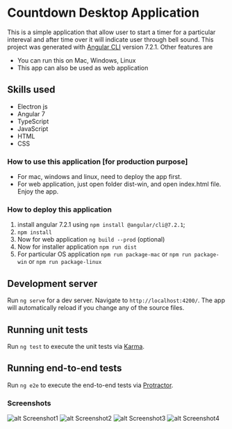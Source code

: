 # Countdown Desktop Application
This is a simple application that allow user to start a timer for a particular intereval and after time over it will indicate user through bell sound.
This project was generated with [Angular CLI](https://github.com/angular/angular-cli) version 7.2.1.
Other features are
- You can run this on Mac, Windows, Linux
- This app can also be used as web application

## Skills used
- Electron js
- Angular 7
- TypeScript
- JavaScript
- HTML
- CSS

### How to use this application [for production purpose]
- For mac, windows and linux, need to deploy the app first.
- For web application, just open folder dist-win, and open index.html file. Enjoy the app.

### How to deploy this application 
1. install angular 7.2.1 using `npm install @angular/cli@7.2.1`;
2. `npm install`
3. Now for web application `ng build --prod` (optional)
4. Now for installer application `npm run dist`
5. For particular OS application `npm run package-mac` or `npm run package-win` or `npm run package-linux`

## Development server

Run `ng serve` for a dev server. Navigate to `http://localhost:4200/`. The app will automatically reload if you change any of the source files.

## Running unit tests

Run `ng test` to execute the unit tests via [Karma](https://karma-runner.github.io).

## Running end-to-end tests

Run `ng e2e` to execute the end-to-end tests via [Protractor](http://www.protractortest.org/).

### Screenshots
![alt Screenshot1](https://github.com/adityamudgil2505/News-Room/blob/master/assets/SS0.png)
![alt Screenshot2](https://github.com/adityamudgil2505/News-Room/blob/master/assets/SS1.png)
![alt Screenshot3](https://github.com/adityamudgil2505/News-Room/blob/master/assets/SS2.png)
![alt Screenshot4](https://github.com/adityamudgil2505/News-Room/blob/master/assets/SS3.png)

